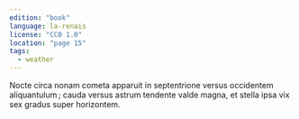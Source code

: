 ```yaml
---
edition: "book"
language: la-renais
license: "CC0 1.0"
location: "page 15"
tags:
  - weather
---
```

Nocte circa nonam cometa apparuit in
septentrione versus occidentem aliquantulum ; cauda versus astrum
tendente valde magna, et stella ipsa vix sex gradus super
horizontem.
